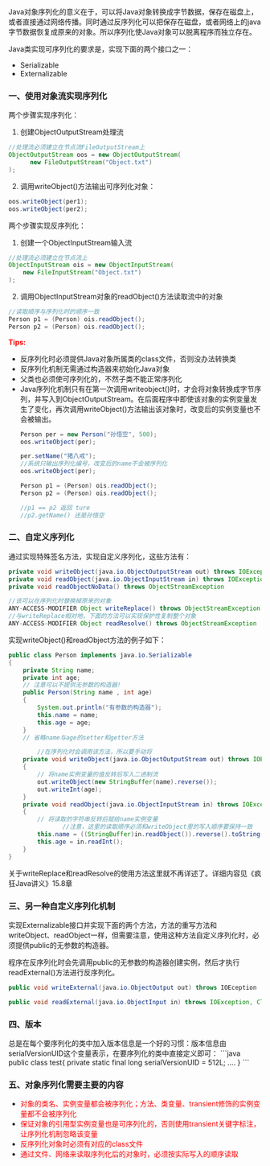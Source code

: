 Java对象序列化的意义在于，可以将Java对象转换成字节数据，保存在磁盘上，或者直接通过网络传播。同时通过反序列化可以把保存在磁盘，或者网络上的java字节数据恢复成原来的对象。所以序列化使Java对象可以脱离程序而独立存在。

Java类实现可序列化的要求是，实现下面的两个接口之一：
<ul>
 	<li>Serializable</li>
 	<li>Externalizable</li>
</ul>
<h3>一、使用对象流实现序列化</h3>

两个步骤实现序列化：
1. 创建ObjectOutputStream处理流
```java
//处理流必须建立在节点流FileOutputStream上
ObjectOutputStream oos = new ObjectOutputStream(
      new FileOutputStream("Object.txt")
);
```
2. 调用writeObject()方法输出可序列化对象：
```java
oos.writeObject(per1);
oos.writeObject(per2);
```
两个步骤实现反序列化：
1. 创建一个ObjectInputStream输入流
```java
//处理流必须建立在节点流上
ObjectInputStream ois = new ObjectInputStream(
    new FileInputStream("Object.txt")
);
```
2. 调用ObjectInputStream对象的readObject()方法读取流中的对象
```java
//读取顺序与序列化时的顺序一致
Person p1 = (Person) ois.readObject();
Person p2 = (Person) ois.readObject();
```
<span style="color: #ff0000;"><strong>Tips:</strong></span>
<ul>
 	<li>反序列化时必须提供Java对象所属类的class文件，否则没办法转换类</li>
 	<li>反序列化机制无需通过构造器来初始化Java对象</li>
 	<li>父类也必须使可序列化的，不然子类不能正常序列化</li>
 	<li>Java序列化机制只有在第一次调用writeobject()时，才会将对象转换成字节序列，并写入到ObjectOutputStream。在后面程序中即使该对象的实例变量发生了变化，再次调用writeObject()方法输出该对象时，改变后的实例变量也不会被输出。

```java
Person per = new Person("孙悟空", 500);
oos.writeObject(per);

per.setName("猪八戒");
//系统只输出序列化编号，改变后的name不会被序列化
oos.writeObject(per);

Person p1 = (Person) ois.readObject();
Person p2 = (Person) ois.readObject();

//p1 == p2 返回 ture
//p2.getName() 还是孙悟空
```
</li>
</ul>
<h3>二、自定义序列化</h3>

通过实现特殊签名方法，实现自定义序列化，这些方法有：

```java
private void writeObject(java.io.ObjectOutputStream out) throws IOException
private void readObject(java.io.ObjectInputStream in) throws IOException, ClassNotFoundException
private void readObjectNoData() throws ObjectStreamException

//该可以在序列化时替换掉原来的对象
ANY-ACCESS-MODIFIER Object writeReplace() throws ObjectStreamException
//与writeReplace相对地，下面的方法可以实现保护性复制整个对象
ANY-ACCESS-MODIFIER Object readResolve() throws ObjectStreamException
```
实现writeObject()和readObject方法的例子如下：
```java
public class Person implements java.io.Serializable
{
	private String name;
	private int age;
	// 注意可以不提供无参数的构造器!
	public Person(String name , int age)
	{
		System.out.println("有参数的构造器");
		this.name = name;
		this.age = age;
	}
	// 省略name与age的setter和getter方法

        //在序列化时会调用该方法，所以要手动将
	private void writeObject(java.io.ObjectOutputStream out) throws IOException
	{
		// 将name实例变量的值反转后写入二进制流
		out.writeObject(new StringBuffer(name).reverse());
		out.writeInt(age);
	}
	private void readObject(java.io.ObjectInputStream in) throws IOException, ClassNotFoundException
	{
		// 将读取的字符串反转后赋给name实例变量
               //注意，这里的读取顺序必须和writeObject里的写入顺序要保持一致
		this.name = ((StringBuffer)in.readObject()).reverse().toString();
		this.age = in.readInt();
	}
}
```
关于writeReplace和readResolve的使用方法这里就不再详述了。详细内容见《疯狂Java讲义》15.8章
<h3>三、另一种自定义序列化机制</h3>
实现Externalizable接口并实现下面的两个方法，方法的重写方法和writeObject、readObject一样，但需要注意，使用这种方法自定义序列化时，必须提供public的无参数的构造器。

程序在反序列化时会先调用public的无参数的构造器创建实例，然后才执行readExternal()方法进行反序列化。
```java
public void writeExternal(java.io.ObjectOutput out) throws IOEception

public void readExternal(java.io.ObjectInput in) throws IOException, ClassNotFoundException
```
<h3>四、版本</h3>
总是在每个要序列化的类中加入版本信息是一个好的习惯：版本信息由serialVersionUID这个变量表示，在要序列化的类中直接定义即可：
```java
public class test{
    private static final long serialVersionUID = 512L;
   ....
}
```
<h3>五、对象序列化需要主要的内容</h3>
<ul>
 	<li><span style="color: #ff0000;">对象的类名、实例变量都会被序列化；方法、类变量、transient修饰的实例变量都不会被序列化</span></li>
 	<li><span style="color: #ff0000;">保证对象的引用型实例变量也是可序列化的，否则使用transient关键字标注，让序列化机制忽略该变量</span></li>
 	<li><span style="color: #ff0000;">反序列化对象时必须有对应的class文件</span></li>
 	<li><span style="color: #ff0000;">通过文件、网络来读取序列化后的对象时，必须按实际写入的顺序读取</span></li>
</ul>